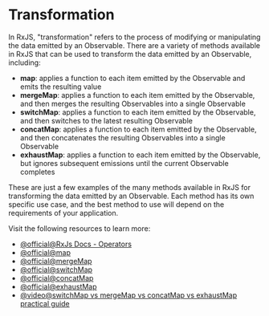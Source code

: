 # Transformation

In RxJS, "transformation" refers to the process of modifying or manipulating the data emitted by an Observable. There are a variety of methods available in RxJS that can be used to transform the data emitted by an Observable, including:

- **map**: applies a function to each item emitted by the Observable and emits the resulting value
- **mergeMap**: applies a function to each item emitted by the Observable, and then merges the resulting Observables into a single Observable
- **switchMap**: applies a function to each item emitted by the Observable, and then switches to the latest resulting Observable
- **concatMap**: applies a function to each item emitted by the Observable, and then concatenates the resulting Observables into a single Observable
- **exhaustMap**: applies a function to each item emitted by the Observable, but ignores subsequent emissions until the current Observable completes

These are just a few examples of the many methods available in RxJS for transforming the data emitted by an Observable. Each method has its own specific use case, and the best method to use will depend on the requirements of your application.

Visit the following resources to learn more:

- [@official@RxJs Docs - Operators](https://rxjs.dev/api/operators)
- [@official@map](https://rxjs.dev/api/operators/map)
- [@official@mergeMap](https://rxjs.dev/api/operators/mergeMap)
- [@official@switchMap](https://rxjs.dev/api/operators/switchMap)
- [@official@concatMap](https://rxjs.dev/api/operators/concatMap)
- [@official@exhaustMap](https://rxjs.dev/api/operators/exhaustMap)
- [@video@switchMap vs mergeMap vs concatMap vs exhaustMap practical guide](https://youtu.be/40pC5wHowWw)

